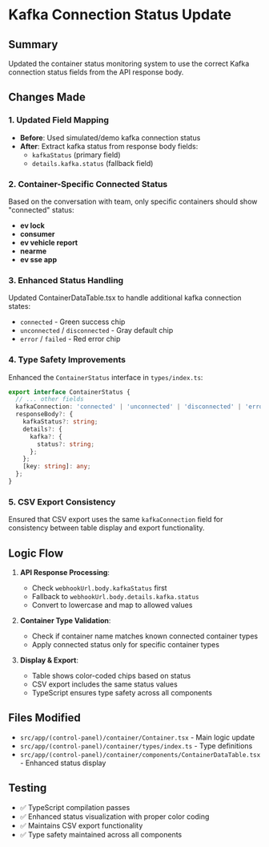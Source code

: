 # Kafka Connection Status Update

## Summary
Updated the container status monitoring system to use the correct Kafka connection status fields from the API response body.

## Changes Made

### 1. Updated Field Mapping
- **Before**: Used simulated/demo kafka connection status
- **After**: Extract kafka status from response body fields:
  - `kafkaStatus` (primary field)
  - `details.kafka.status` (fallback field)

### 2. Container-Specific Connected Status
Based on the conversation with team, only specific containers should show "connected" status:
- **ev lock**
- **consumer** 
- **ev vehicle report**
- **nearme**
- **ev sse app**

### 3. Enhanced Status Handling
Updated ContainerDataTable.tsx to handle additional kafka connection states:
- `connected` - Green success chip
- `unconnected` / `disconnected` - Gray default chip  
- `error` / `failed` - Red error chip

### 4. Type Safety Improvements
Enhanced the `ContainerStatus` interface in `types/index.ts`:
```typescript
export interface ContainerStatus {
  // ... other fields
  kafkaConnection: 'connected' | 'unconnected' | 'disconnected' | 'error' | '';
  responseBody?: {
    kafkaStatus?: string;
    details?: {
      kafka?: {
        status?: string;
      };
    };
    [key: string]: any;
  };
}
```

### 5. CSV Export Consistency
Ensured that CSV export uses the same `kafkaConnection` field for consistency between table display and export functionality.

## Logic Flow

1. **API Response Processing**: 
   - Check `webhookUrl.body.kafkaStatus` first
   - Fallback to `webhookUrl.body.details.kafka.status`
   - Convert to lowercase and map to allowed values

2. **Container Type Validation**:
   - Check if container name matches known connected container types
   - Apply connected status only for specific container types

3. **Display & Export**:
   - Table shows color-coded chips based on status
   - CSV export includes the same status values
   - TypeScript ensures type safety across all components

## Files Modified
- `src/app/(control-panel)/container/Container.tsx` - Main logic update
- `src/app/(control-panel)/container/types/index.ts` - Type definitions
- `src/app/(control-panel)/container/components/ContainerDataTable.tsx` - Enhanced status display

## Testing
- ✅ TypeScript compilation passes
- ✅ Enhanced status visualization with proper color coding
- ✅ Maintains CSV export functionality
- ✅ Type safety maintained across all components
